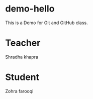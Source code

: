 # demo-hello
This is a Demo for Git and GitHub class.

# Teacher
Shradha khapra

# Student
Zohra farooqi